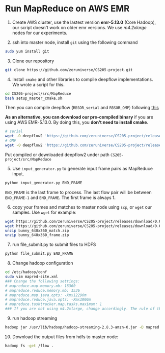 # Run MapReduce on AWS EMR

1. Create AWS cluster, use the lastest version **emr-5.13.0** (Core Hadoop), our script doesn't work on older emr versions. We use *m4.2xlarge* nodes for our experiments.

2. ssh into master node, install `git` using the following command

```bash
sudo yum install git
```

3. Clone our repository

```bash
git clone https://github.com/zeruniverse/CS205-project.git
```

4. Install `cmake` and other libraries to compile deepflow implementations. We wrote a script for this.

```bash
cd CS205-project/src/MapReduce
bash setup_master_cmake.sh
```

Then you can compile deepflow (`RBSOR_serial` and `RBSOR_OMP`) following [this]()

**As an alternative, you can download our pre-compiled binary** if you are using AWS EMR-5.13.0. By doing this, you **don't need to install cmake**.

```bash
# serial
wget -O deepflow2 'https://github.com/zeruniverse/CS205-project/releases/download/0.02/deepflow2_rbsor_serial'
# OMP
wget -O deepflow2 'https://github.com/zeruniverse/CS205-project/releases/download/0.02/deepflow2_rbsor_omp'
```

Put compiled or downloaded deepflow2 under path `CS205-project/src/MapReduce`

5. Use `input_generator.py` to generate input frame pairs as MapReduce input.

```bash
python input_generator.py END_FRAME
```

`END_FRAME` is the last frame to process. The last flow pair will be between `END_FRAME-1` and `END_FRAME`. The first frame is always 1.

6. copy your frames and matches to master node using `scp`, or `wget` our samples. Use `wget` for example:

```bash
wget https://github.com/zeruniverse/CS205-project/releases/download/0.01/bunny_640x360_match.zip
wget https://github.com/zeruniverse/CS205-project/releases/download/0.01/bunny_640x360_frame.zip
unzip bunny_640x360_match.zip
unzip bunny_640x360_frame.zip
```

7. run file_submit.py to submit files to HDFS

```bash
python file_submit.py END_FRAME
```

8. Change hadoop configuration

```bash
cd /etc/hadoop/conf
sudo vim mapred-site.xml
### Change the following settings:
# mapreduce.map.memory.mb: 15360
# mapreduce.reduce.memory.mb: 1536
# mapreduce.map.java.opts: -Xmx12290m
# mapreduce.reduce.java.opts: -Xmx1000m
# mapreduce.tasktracker.map.tasks.maximum: 1
### If you are not using m4.2xlarge, change accordingly. The rule of thumb is giving more memory to mapper.
```
9. run hadoop streaming

```bash
hadoop jar /usr/lib/hadoop/hadoop-streaming-2.8.3-amzn-0.jar -D mapred.reduce.tasks=0 -files mapper.py -mapper "python mapper.py" -input  /file_list.txt -output my_output
```

10. Download the output files from hdfs to master node:

```bash
hadoop fs -get /flow .
```
